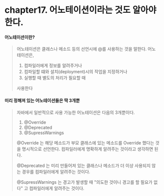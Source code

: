 # chapter17. 어노테이션이라는 것도 알아야 한다.

#### 어노테이션이란?
> 어노테이션은 클래스나 메소드 등의 선언시에 @를 사용하는 것을 말한다. 어노테이션은,
> 1. 컴파일러에게 정보를 알려주거나
> 2. 컴파일할 떄와 설치(deployment)시의 작업을 지정하거나
> 3. 실행할 때 별도의 처리가 필요할 때   
>
> 사용한다

#### 미리 정해져 있는 어노테이션들은 딱 3개뿐
> 자바에서 일반적으로 사용 가능한 어노테이션은 다음의 3개뿐이다.
> 1. @Override
> 2. @Deprecated
> 3. @SupressWarnings
>
> @Override 는 해당 메소드가 부모 클래스에 있는 메소드를 Override 했다는 것을 명시적으로 선언한다.
> 컴파일러에게 명확하게 알려주는 것이라고 생각하면 된다.
> 
> @Deprecated 는 미리 만들어져 있는 클래스나 메소드가 더 이상 사용되지 않는 경우를 컴파일러에게 알려주는 것이다.
> 
> @SupressWarnings 는 경고가 발생할 때 "의도한 것이니 경고를 할 필요가 없다" 고 컴파일러에게 알려주는 것이다.